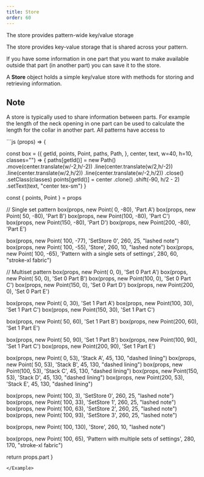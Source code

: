 ```yaml
---
title: Store
order: 60
---
```


<Example part="docs_overview" options_focus="Store">
The store provides pattern-wide key/value storage
</Example>

The store provides key-value storage that is shared across your pattern.

If you have some information in one part that you want to make available
outside that part (in another part) you can save it to the store.

A **Store** object holds a simple key/value store with methods for storing and retrieving information.  


## Note


A store is typically used to share information between parts. For example
the length of the neck opening in one part can be used to calculate the
length for the collar in another part.
All patterns have access to 

<Example caption="An overview of different stores within a pattern">
```js
(props) => {
 
  const box = ({ 
    getId, 
    points, 
    Point, 
    paths, 
    Path, 
  }, center, text, w=40, h=10, classes="") => {
    paths[getId()] = new Path()
      .move(center.translate(w/-2,h/-2))
      .line(center.translate(w/2,h/-2))
      .line(center.translate(w/2,h/2))
      .line(center.translate(w/-2,h/2))
      .close()
      .setClass(classes)
    points[getId()] = center
      .clone()
      .shift(-90, h/2 - 2)
      .setText(text, "center tex-sm")
  }

  const { points, Point } = props

  // Single set pattern
  box(props, new Point(  0, -80), 'Part A')
  box(props, new Point( 50, -80), 'Part B')
  box(props, new Point(100, -80), 'Part C')
  box(props, new Point(150, -80), 'Part D')
  box(props, new Point(200, -80), 'Part E')

  box(props, new Point(  100,  -77), 'SetStore 0', 260, 25, "lashed note")
  box(props, new Point(  100, -55), 'Store', 260, 10, "lashed note")
  box(props, new Point(  100, -65), 'Pattern with a single sets of settings', 280, 60, "stroke-xl fabric")

  // Multiset pattern
  box(props, new Point(  0, 0), 'Set 0 Part A')
  box(props, new Point( 50, 0), 'Set 0 Part B')
  box(props, new Point(100, 0), 'Set 0 Part C')
  box(props, new Point(150, 0), 'Set 0 Part D')
  box(props, new Point(200, 0), 'Set 0 Part E')

  box(props, new Point(  0, 30), 'Set 1 Part A')
  box(props, new Point(100, 30), 'Set 1 Part C')
  box(props, new Point(150, 30), 'Set 1 Part C')

  box(props, new Point( 50, 60), 'Set 1 Part B')
  box(props, new Point(200, 60), 'Set 1 Part E')

  box(props, new Point( 50, 90), 'Set 1 Part B')
  box(props, new Point(100, 90), 'Set 1 Part C')
  box(props, new Point(200, 90), 'Set 1 Part E')

  box(props, new Point(  0, 53), 'Stack A', 45, 130, "dashed lining")
  box(props, new Point( 50, 53), 'Stack B', 45, 130, "dashed lining")
  box(props, new Point(100, 53), 'Stack C', 45, 130, "dashed lining")
  box(props, new Point(150, 53), 'Stack D', 45, 130, "dashed lining")
  box(props, new Point(200, 53), 'Stack E', 45, 130, "dashed lining")

  box(props, new Point(  100,  3), 'SetStore 0', 260, 25, "lashed note")
  box(props, new Point(  100, 33), 'SetStore 1', 260, 25, "lashed note")
  box(props, new Point(  100, 63), 'SetStore 2', 260, 25, "lashed note")
  box(props, new Point(  100, 93), 'SetStore 3', 260, 25, "lashed note")

  box(props, new Point(  100, 130), 'Store', 260, 10, "lashed note")

  box(props, new Point(  100, 65), 'Pattern with multiple sets of settings', 280, 170, "stroke-xl fabric")

  return props.part
}
```
</Example>



